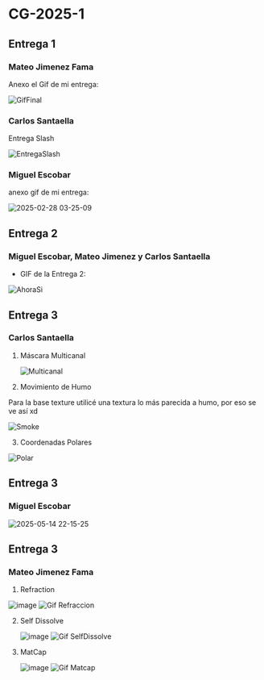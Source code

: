 # CG-2025-1


## Entrega 1

### Mateo Jimenez Fama

Anexo el Gif de mi entrega:

![GifFinal](https://github.com/user-attachments/assets/6b205064-4847-47d2-a8d1-0001398c79fe)

### Carlos Santaella

Entrega Slash 

![EntregaSlash](https://github.com/user-attachments/assets/f3a92faf-ee84-4604-98fc-e47fc4b78e0e)

### Miguel Escobar

anexo gif de mi entrega:

![2025-02-28 03-25-09](https://github.com/user-attachments/assets/f913b827-37b2-42f8-b470-a6b18ea5f204)

## Entrega 2

### Miguel Escobar, Mateo Jimenez y Carlos Santaella

* GIF de la Entrega 2:

![AhoraSi](https://github.com/user-attachments/assets/18dd1ba3-776e-4667-856b-c52669d7e936)

## Entrega 3

### Carlos Santaella

1. Máscara Multicanal

   ![Multicanal](https://github.com/user-attachments/assets/3f88c087-5cd9-4182-83d5-737a609840ff)

2. Movimiento de Humo

Para la base texture utilicé una textura lo más parecida a humo, por eso se ve así xd

![Smoke](https://github.com/user-attachments/assets/b0fd9ae1-6a10-4b20-a2a9-5e3b309e5ce3)

3. Coordenadas Polares

![Polar](https://github.com/user-attachments/assets/069ac518-d0a5-4619-a702-b0a5925c89d9)

## Entrega 3

### Miguel Escobar

![2025-05-14 22-15-25](https://github.com/user-attachments/assets/ee5bec5e-8fb1-4d19-98d8-d77e1f8419c9)

## Entrega 3

### Mateo Jimenez Fama

1. Refraction

![image](https://github.com/user-attachments/assets/e7711c9d-b6e8-460f-824b-8b5b65894ccd)
![Gif Refraccion](https://github.com/user-attachments/assets/092f962e-018d-4e71-b34d-2d6327f80291)

2. Self Dissolve
   
   ![image](https://github.com/user-attachments/assets/aa045c83-317d-4dcc-92be-8b300925fc35)
   ![Gif SelfDissolve](https://github.com/user-attachments/assets/692b3f8f-fff9-440d-9d84-44a8a603722d)

4. MatCap

   ![image](https://github.com/user-attachments/assets/026495c0-a4c7-4a6f-9b76-288e8c1746ec)
   ![Gif Matcap](https://github.com/user-attachments/assets/798c689b-fe61-41ef-985e-67142d2ca724)
